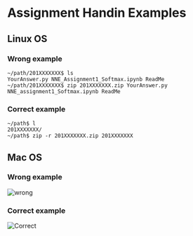 # Assignment Handin Examples

## Linux OS
### Wrong example
    ~/path/201XXXXXXX$ ls
    YourAnswer.py NNE_Assignment1_Softmax.ipynb ReadMe
    ~/path/201XXXXXXX$ zip 201XXXXXXX.zip YourAnswer.py NNE_assignment1_Softmax.ipynb ReadMe
### Correct example
    ~/path$ l
    201XXXXXXX/
    ~/path$ zip -r 201XXXXXXX.zip 201XXXXXXX
    
    
## Mac OS
### Wrong example
![wrong](https://github.com/MindSKKU/NNE/blob/master/pictures/Screen%20Shot%202018-03-28%20at%203.51.45%20PM.png)

### Correct example
![Correct](https://github.com/MindSKKU/NNE/blob/master/pictures/Screen%20Shot%202018-03-28%20at%203.51.59%20PM.png)
